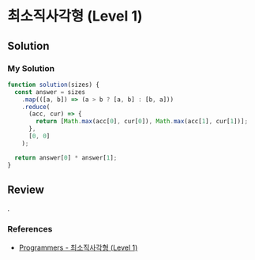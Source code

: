 # 최소직사각형 (Level 1)

## Solution

### My Solution

```js
function solution(sizes) {
  const answer = sizes
    .map(([a, b]) => (a > b ? [a, b] : [b, a]))
    .reduce(
      (acc, cur) => {
        return [Math.max(acc[0], cur[0]), Math.max(acc[1], cur[1])];
      },
      [0, 0]
    );

  return answer[0] * answer[1];
}
```

## Review

.

### References

- [Programmers - 최소직사각형 (Level 1)](https://programmers.co.kr/learn/courses/30/lessons/86491)
